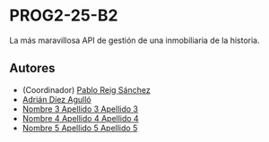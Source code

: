 # PROG2-25-B2
La más maravillosa API de gestión de una inmobiliaria de la historia.

## Autores

* (Coordinador) [Pablo Reig Sánchez](https://github.com/PobladoRestringido)
* [Adrián Díez Agulló](https://github.com/Adrian-Diez-Agullo)
* [Nombre 3 Apellido 3 Apellido 3](https://github.com/alumno3)
* [Nombre 4 Apellido 4 Apellido 4](https://github.com/alumno4)
* [Nombre 5 Apellido 5 Apellido 5](https://github.com/alumno5)
